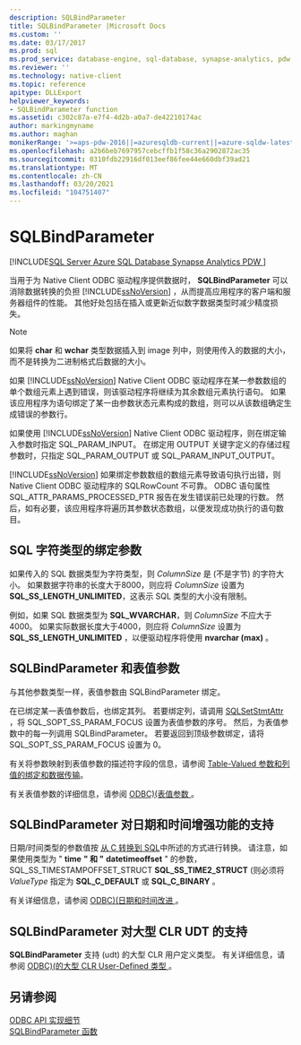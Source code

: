 ```yaml
---
description: SQLBindParameter
title: SQLBindParameter |Microsoft Docs
ms.custom: ''
ms.date: 03/17/2017
ms.prod: sql
ms.prod_service: database-engine, sql-database, synapse-analytics, pdw
ms.reviewer: ''
ms.technology: native-client
ms.topic: reference
apitype: DLLExport
helpviewer_keywords:
- SQLBindParameter function
ms.assetid: c302c87a-e7f4-4d2b-a0a7-de42210174ac
author: markingmyname
ms.author: maghan
monikerRange: '>=aps-pdw-2016||=azuresqldb-current||=azure-sqldw-latest||>=sql-server-2016||>=sql-server-linux-2017||=azuresqldb-mi-current'
ms.openlocfilehash: a2b6beb7697957cebcffb1f58c36a2902872ac35
ms.sourcegitcommit: 0310fdb22916df013eef86fee44e660dbf39ad21
ms.translationtype: MT
ms.contentlocale: zh-CN
ms.lasthandoff: 03/20/2021
ms.locfileid: "104751407"
---
```

# <a name="sqlbindparameter"></a>SQLBindParameter
[!INCLUDE[SQL Server Azure SQL Database Synapse Analytics PDW ](../../includes/applies-to-version/sql-asdb-asdbmi-asa-pdw.md)]

  当用于为 Native Client ODBC 驱动程序提供数据时， **SQLBindParameter** 可以消除数据转换的负担 [!INCLUDE[ssNoVersion](../../includes/ssnoversion-md.md)] ，从而提高应用程序的客户端和服务器组件的性能。 其他好处包括在插入或更新近似数字数据类型时减少精度损失。  
  
> [!NOTE]  
>  如果将 **char** 和 **wchar** 类型数据插入到 image 列中，则使用传入的数据的大小，而不是转换为二进制格式后数据的大小。  
  
 如果 [!INCLUDE[ssNoVersion](../../includes/ssnoversion-md.md)] Native Client ODBC 驱动程序在某一参数数组的单个数组元素上遇到错误，则该驱动程序将继续为其余数组元素执行语句。 如果该应用程序为语句绑定了某一由参数状态元素构成的数组，则可以从该数组确定生成错误的参数行。  
  
 如果使用 [!INCLUDE[ssNoVersion](../../includes/ssnoversion-md.md)] Native Client ODBC 驱动程序，则在绑定输入参数时指定 SQL_PARAM_INPUT。 在绑定用 OUTPUT 关键字定义的存储过程参数时，只指定 SQL_PARAM_OUTPUT 或 SQL_PARAM_INPUT_OUTPUT。  
  
 [](../../relational-databases/native-client-odbc-api/sqlrowcount.md) [!INCLUDE[ssNoVersion](../../includes/ssnoversion-md.md)] 如果绑定参数数组的数组元素导致语句执行出错，则 Native Client ODBC 驱动程序的 SQLRowCount 不可靠。 ODBC 语句属性 SQL_ATTR_PARAMS_PROCESSED_PTR 报告在发生错误前已处理的行数。 然后，如有必要，该应用程序将遍历其参数状态数组，以便发现成功执行的语句数目。  
  
## <a name="binding-parameters-for-sql-character-types"></a>SQL 字符类型的绑定参数  
 如果传入的 SQL 数据类型为字符类型，则 *ColumnSize* 是 (不是字节) 的字符大小。 如果数据字符串的长度大于8000，则应将 *ColumnSize* 设置为 **SQL_SS_LENGTH_UNLIMITED**，这表示 SQL 类型的大小没有限制。  
  
 例如，如果 SQL 数据类型为 **SQL_WVARCHAR**，则 *ColumnSize* 不应大于4000。 如果实际数据长度大于4000，则应将 *ColumnSize* 设置为 **SQL_SS_LENGTH_UNLIMITED** ，以便驱动程序将使用 **nvarchar (max)** 。  
  
## <a name="sqlbindparameter-and-table-valued-parameters"></a>SQLBindParameter 和表值参数  
 与其他参数类型一样，表值参数由 SQLBindParameter 绑定。  
  
 在已绑定某一表值参数后，也绑定其列。 若要绑定列，请调用 [SQLSetStmtAttr](../../relational-databases/native-client-odbc-api/sqlsetstmtattr.md) ，将 SQL_SOPT_SS_PARAM_FOCUS 设置为表值参数的序号。 然后，为表值参数中的每一列调用 SQLBindParameter。 若要返回到顶级参数绑定，请将 SQL_SOPT_SS_PARAM_FOCUS 设置为 0。  
  
 有关将参数映射到表值参数的描述符字段的信息，请参阅 [Table-Valued 参数和列值的绑定和数据传输](../../relational-databases/native-client-odbc-table-valued-parameters/binding-and-data-transfer-of-table-valued-parameters-and-column-values.md)。  
  
 有关表值参数的详细信息，请参阅 [ODBC&#41;&#40;表值参数 ](../../relational-databases/native-client-odbc-table-valued-parameters/table-valued-parameters-odbc.md)。  
  
## <a name="sqlbindparameter-support-for-enhanced-date-and-time-features"></a>SQLBindParameter 对日期和时间增强功能的支持  
 日期/时间类型的参数值按 [从 C 转换到 SQL](../../relational-databases/native-client-odbc-date-time/datetime-data-type-conversions-from-c-to-sql.md)中所述的方式进行转换。 请注意，如果使用类型为 " **time** **" 和 "** **datetimeoffset** " 的参数，SQL_SS_TIMESTAMPOFFSET_STRUCT **SQL_SS_TIME2_STRUCT** (则必须将 *ValueType* 指定为 **SQL_C_DEFAULT** 或 **SQL_C_BINARY** 。  
  
 有关详细信息，请参阅 [ODBC&#41;&#40;日期和时间改进 ](../../relational-databases/native-client-odbc-date-time/date-and-time-improvements-odbc.md)。  
  
## <a name="sqlbindparameter-support-for-large-clr-udts"></a>SQLBindParameter 对大型 CLR UDT 的支持  
 **SQLBindParameter** 支持 (udt) 的大型 CLR 用户定义类型。 有关详细信息，请参阅 [ODBC&#41;&#40;的大型 CLR User-Defined 类型 ](../../relational-databases/native-client/odbc/large-clr-user-defined-types-odbc.md)。  
  
## <a name="see-also"></a>另请参阅  
 [ODBC API 实现细节](../../relational-databases/native-client-odbc-api/odbc-api-implementation-details.md)   
 [SQLBindParameter 函数](../../odbc/reference/syntax/sqlbindparameter-function.md)  
  

